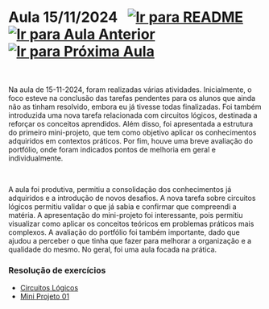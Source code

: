 # Aula 15/11/2024 &nbsp; [![Ir para README](https://img.shields.io/badge/Indice-Verde?style=for-the-badge)](../README.md#indice) &nbsp; [![Ir para Aula Anterior](https://img.shields.io/badge/Anterior-Aula%206-007ACC?style=for-the-badge)](../aulas/08-11-2024.md) [![Ir para Próxima Aula](https://img.shields.io/badge/Próxima-Aula%208-007ACC?style=for-the-badge)](../aulas/22-11-2024.md)

<br>
<p>
Na aula de 15-11-2024, foram realizadas várias atividades. Inicialmente, o foco esteve na conclusão das tarefas pendentes para os alunos que ainda não as tinham resolvido, embora eu já tivesse todas finalizadas. Foi também introduzida uma nova tarefa relacionada com circuitos lógicos, destinada a reforçar os conceitos aprendidos. Além disso, foi apresentada a estrutura do primeiro mini-projeto, que tem como objetivo aplicar os conhecimentos adquiridos em contextos práticos. Por fim, houve uma breve avaliação do portfólio, onde foram indicados pontos de melhoria em geral e individualmente.</p>

<br>

<p>A aula foi produtiva, permitiu a consolidação dos conhecimentos já adquiridos e a introdução de novos desafios. A nova tarefa sobre circuitos lógicos permitiu validar o que já sabia e confirmar que compreendi a matéria. A apresentação do mini-projeto foi interessante, pois permitiu visualizar como aplicar os conceitos teóricos em problemas práticos mais complexos. A avaliação do portfólio foi também importante, dado que ajudou a perceber o que tinha que fazer para melhorar a organização e a qualidade do mesmo. No geral, foi uma aula focada na prática.</p>

### Resolução de exercícios

- [Circuitos Lógicos](../fichas/circuitos_logicos/ficha%20de%20trabalho%203.md)
- [Mini Projeto 01](../fichas/circuitos_logicos/mini_projeto_01.md)

